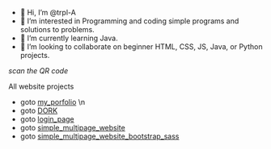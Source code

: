 - 👋 Hi, I’m @trpl-A
- 👀 I’m interested in Programming and coding simple programs and solutions to problems. 
- 🌱 I’m currently learning Java. 
- 💞️ I’m looking to collaborate on beginner HTML, CSS, JS, Java, or Python projects.
  
_scan the QR code_

All website projects

- goto <a href="http://trpl-a.github.io/Web_virtual_card" target="blank">my_porfolio</a> \n
- goto <a href="https://trpl-a.github.io/Web_dork/" target="_blank">DORK</a>
- goto <a href="https://trpl-a.github.io/Web_login_using_json/" target="_blank">login_page</a>
- goto <a href="https://trpl-a.github.io/Web_generic_simple/" target="_blank">simple_multipage_website</a>
- goto <a href="https://trpl-a.github.io/Web_generic_bootstrap_sass/" target="_blank">simple_multipage_website_bootstrap_sass</a>

<!---
trpl-A/trpl-A is a ✨ special ✨ repository because its `README.md` (this file) appears on your GitHub profile.
You can click the Preview link to take a look at your changes.
--->
